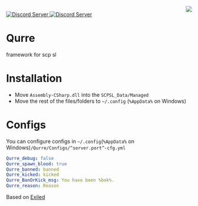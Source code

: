 
<img src="https://bot2.fydne.xyz/Qurre-mini.gif" align="right" />
<p>
   <a href="https://discord.gg/zGUqfJQebn" alt="Discord Qurre">
      <img src="https://discordapp.com/api/guilds/779412392651653130/embed.png" alt="Discord Server"/>
  </a>
   <a href="https://discord.gg/UCUBU2z" alt="Discord fydne">
      <img src="https://discordapp.com/api/guilds/616697847261298688/embed.png" alt="Discord Server"/>
  </a>
</p>

# Qurre
framework for scp sl

# Installation
* Move `Assembly-CSharp.dll` into the `SCPSL_Data/Managed` 
* Move the rest of the files/folders to `~/.config` (`%AppData%` on Windows)
# Configs
You can configure configs in `~/.config`(`%AppData%` on Windows)`/Qurre/Configs/^server.port^-cfg.yml` 

```yml
Qurre_debug: false
Qurre_spawn_blood: true
Qurre_banned: banned
Qurre_kicked: kicked
Qurre_BanOrKick_msg: You have been %bok%.
Qurre_reason: Reason
```

Based on [Exiled](https://github.com/galaxy119/EXILED)
